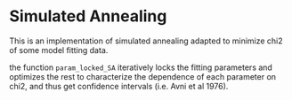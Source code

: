 # Simulated Annealing

This is an implementation of simulated annealing adapted to minimize chi2 of some model fitting data.

the function `param_locked_SA` iteratively locks the fitting parameters and optimizes the rest to characterize the dependence of each parameter on chi2, and thus get confidence intervals (i.e. Avni et al 1976).


